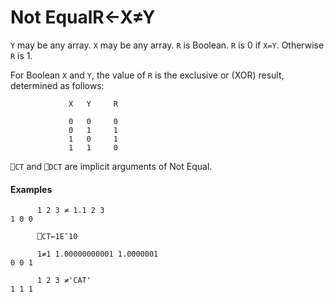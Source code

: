 




<h1 class="heading"><span class="name">Not Equal</span><span class="command">R←X≠Y</span></h1>

`Y` may be any array.  `X` may be any array.  `R` is Boolean.  `R` is 0 if `X=Y`.  Otherwise `R` is 1.


For Boolean `X` and `Y`, the value of `R` is the exclusive or (XOR)  result, determined as follows:
```apl
             X   Y     R
      
             0   0     0
             0   1     1
             1   0     1
             1   1     0
```


`⎕CT` and `⎕DCT` are  implicit arguments of Not Equal.


#### Examples
```apl
      1 2 3 ≠ 1.1 2 3
1 0 0
 
      ⎕CT←1E¯10
 
      1≠1 1.00000000001 1.0000001
0 0 1
 
      1 2 3 ≠'CAT'
1 1 1
```


